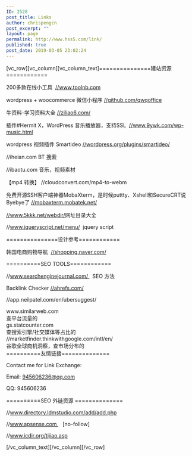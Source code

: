 ```yaml
---
ID: 2528
post_title: Links
author: chrispengcn
post_excerpt: ""
layout: page
permalink: http://www.hss5.com/link/
published: true
post_date: 2019-03-05 23:02:24
---
```

[vc_row][vc_column][vc_column_text]===============建站资源============

200多款在线小工具  <a href="//www.toolnb.com">//www.toolnb.com</a>

wordpress + woocommerce 微信小程序 <a href="//github.com/qwqoffice">//github.com/qwqoffice</a>

牛资料-学习资料大全 <a href="//ziliao6.com/">//ziliao6.com/</a>
<p class="entry-title">插件#Hermit X，WordPress 音乐播放器，支持SSL  <a href="//www.9ywk.com/wp-music.html">//www.9ywk.com/wp-music.html</a></p>
wordpress 视频插件 Smartideo <a href="//wordpress.org/plugins/smartideo/">//wordpress.org/plugins/smartideo/</a>

//iheian.com BT 搜索

//ibaotu.com 音乐，视频素材

【mp4 转换】
//cloudconvert.com/mp4-to-webm

免费开源SSH客户端神器MobaXterm，是时候puttty、Xshell和SecureCRT说Byebye了
<a href="//mobaxterm.mobatek.net/">//mobaxterm.mobatek.net/</a>

<a href="//www.5kkk.net/webdir/">//www.5kkk.net/webdir/</a>网址目录大全

//www.jqueryscript.net/menu/  jquery script

===============设计参考============

韩国电商购物导航  <a href="//shopping.naver.com/">//shopping.naver.com/</a>

==========SEO TOOLS============

//www.searchenginejournal.com/   SEO 方法

Backlink Checker <a href="//ahrefs.com/">//ahrefs.com/</a>

//app.neilpatel.com/en/ubersuggest/

<!--StartFragment -->
<div>www.similarweb.com</div>
<div>查平台流量的</div>
<div>gs.statcounter.com</div>
<div>查搜索引擎/社交媒体等占比的</div>
<div>//marketfinder.thinkwithgoogle.com/intl/en/</div>
<div>谷歌全球商机洞察，查市场分布的</div>
<div></div>
==========友情链接==============

Contact me for Link Exchange:

Email: 945606236@qq.com

QQ: 945606236

==========SEO 外链资源 ==============

//www.directory.ldmstudio.com/add/add.php

//www.apsense.com    [no-follow]

//www.icdir.org/tijiao.asp

[/vc_column_text][/vc_column][/vc_row]
